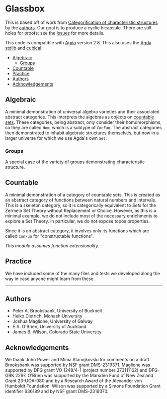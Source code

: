# Glassbox <!-- omit in toc --> 

This is based off of work from [Categorification of characteristic structures](https://arxiv.org/abs/2502.01138) by the [authors](#authors). Our goal is to produce a cyclic bicapsule. There are still holes for proofs; see the [Issues](https://github.com/algeboy/Glassbox/issues) for more details.

This code is compatible with [Agda](https://agda.readthedocs.io/en/latest/getting-started/what-is-agda.html) version 2.8. This also uses the [Agda stdlib](https://github.com/agda/agda-stdlib) and [cubical](https://github.com/agda/cubical).

- [Algebraic](#algebraic)
	- [Groups](#groups)
- [Countable](#countable)
- [Practice](#practice)
- [Authors](#authors)
- [Acknowledgements](#acknowledgements)

## Algebraic 

A minimal demonstration of universal algebra varieties and their associated abstract categories.  This interprets the algebras as objects on [countable sets](#countable).  These categories, being abstract, only consider their homomorphisms, so they are called `Hom`, which is a subtype of `ConFun`.  The abstract categories then demonstrated to inhabit algebraic structures themselves, but now in a larger universe for which we use Agda's own `Set`.

### Groups

A special case of the variety of groups demonstrating characteristic structure.

## Countable 

A minimal demonstration of a category of countable sets.  This is created as an abstract category of functions between natural numbers and intervals.  This is a skeleton category, so it is categorically equivalent to $Sets$ for the Zermelo Set Theory without Replacement or Choice.  However, as this is a minimal example, we do not include most of the necessary enrichments to explore a Set Theory.  In particular, we do not expose topos properties.

Since it is an abstract category, it involves only its functions which are called `ConFun` for "constructable functions".

*This module assumes function extensionality.*

## Practice

We have included some of the many files and tests we developed along the way in case anyone might learn from these.

---

## Authors

 * Peter A. Brooksbank, University of Bucknell
 * Heiko Dietrich, Monash University
 * Joshua Maglione, University of Galway
 * E.A. O'Brien, University of Auckland
 * James B. Wilson, Colorado State University

## Acknowledgements

We thank John Power and Mima Stanojkovski for comments on a draft. Brooksbank was supported by NSF grant DMS-2319371. Maglione was supported by DFG grant VO 1248/4-1 (project number 373111162) and DFG-GRK 2297. O’Brien was supported by the Marsden Fund of New Zealand Grant 23-UOA-080 and by a Research Award of the Alexander von Humboldt Foundation. Wilson was supported by a Simons Foundation Grant identifier 636189 and by NSF grant DMS-2319370.
